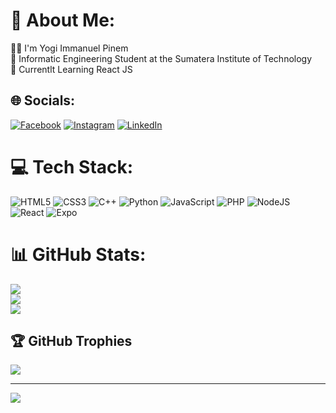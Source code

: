 # 💫 About Me:
👨‍💻 I'm Yogi Immanuel Pinem<br>🏫 Informatic Engineering Student at the Sumatera Institute of Technology<br>📖 Currentlt Learning React JS


## 🌐 Socials:
[![Facebook](https://img.shields.io/badge/Facebook-%231877F2.svg?logo=Facebook&logoColor=white)](https://facebook.com/yogipinem.peranginangin) [![Instagram](https://img.shields.io/badge/Instagram-%23E4405F.svg?logo=Instagram&logoColor=white)](https://instagram.com/@yogipinem) [![LinkedIn](https://img.shields.io/badge/LinkedIn-%230077B5.svg?logo=linkedin&logoColor=white)](https://linkedin.com/in/yogi-immanuel-pinem-2706a9221) 

# 💻 Tech Stack:
![HTML5](https://img.shields.io/badge/html5-%23E34F26.svg?style=flat&logo=html5&logoColor=white) ![CSS3](https://img.shields.io/badge/css3-%231572B6.svg?style=flat&logo=css3&logoColor=white) ![C++](https://img.shields.io/badge/c++-%2300599C.svg?style=flat&logo=c%2B%2B&logoColor=white) ![Python](https://img.shields.io/badge/python-3670A0?style=flat&logo=python&logoColor=ffdd54) ![JavaScript](https://img.shields.io/badge/javascript-%23323330.svg?style=flat&logo=javascript&logoColor=%23F7DF1E) ![PHP](https://img.shields.io/badge/php-%23777BB4.svg?style=flat&logo=php&logoColor=white) ![NodeJS](https://img.shields.io/badge/node.js-6DA55F?style=flat&logo=node.js&logoColor=white) ![React](https://img.shields.io/badge/react-%2320232a.svg?style=flat&logo=react&logoColor=%2361DAFB) ![Expo](https://img.shields.io/badge/expo-1C1E24?style=flat&logo=expo&logoColor=#D04A37)
# 📊 GitHub Stats:
![](https://github-readme-stats.vercel.app/api?username=YogiPinem&theme=dark&hide_border=false&include_all_commits=true&count_private=true)<br/>
![](https://github-readme-streak-stats.herokuapp.com/?user=YogiPinem&theme=dark&hide_border=false)<br/>
![](https://github-readme-stats.vercel.app/api/top-langs/?username=YogiPinem&theme=dark&hide_border=false&include_all_commits=true&count_private=true&layout=compact)

## 🏆 GitHub Trophies
![](https://github-profile-trophy.vercel.app/?username=YogiPinem&theme=radical&no-frame=true&no-bg=true&margin-w=4)


---
[![](https://visitcount.itsvg.in/api?id=YogiPinem&icon=0&color=11)](https://visitcount.itsvg.in)

<!-- Proudly created with GPRM ( https://gprm.itsvg.in ) -->

